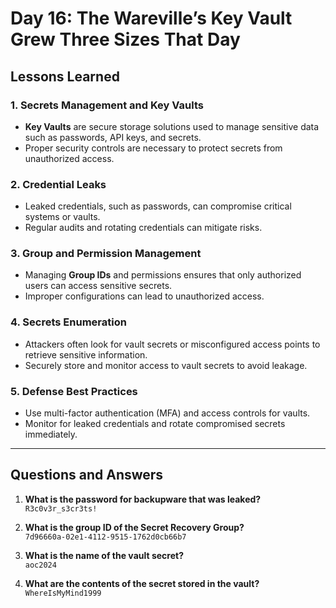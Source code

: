 # **Day 16: The Wareville’s Key Vault Grew Three Sizes That Day**

## **Lessons Learned**

### 1. **Secrets Management and Key Vaults**
   - **Key Vaults** are secure storage solutions used to manage sensitive data such as passwords, API keys, and secrets.
   - Proper security controls are necessary to protect secrets from unauthorized access.

### 2. **Credential Leaks**
   - Leaked credentials, such as passwords, can compromise critical systems or vaults.
   - Regular audits and rotating credentials can mitigate risks.

### 3. **Group and Permission Management**
   - Managing **Group IDs** and permissions ensures that only authorized users can access sensitive secrets.
   - Improper configurations can lead to unauthorized access.

### 4. **Secrets Enumeration**
   - Attackers often look for vault secrets or misconfigured access points to retrieve sensitive information.
   - Securely store and monitor access to vault secrets to avoid leakage.

### 5. **Defense Best Practices**
   - Use multi-factor authentication (MFA) and access controls for vaults.
   - Monitor for leaked credentials and rotate compromised secrets immediately.

---

## **Questions and Answers**

1. **What is the password for backupware that was leaked?**  
   `R3c0v3r_s3cr3ts!`

2. **What is the group ID of the Secret Recovery Group?**  
   `7d96660a-02e1-4112-9515-1762d0cb66b7`

3. **What is the name of the vault secret?**  
   `aoc2024`

4. **What are the contents of the secret stored in the vault?**  
   `WhereIsMyMind1999`
